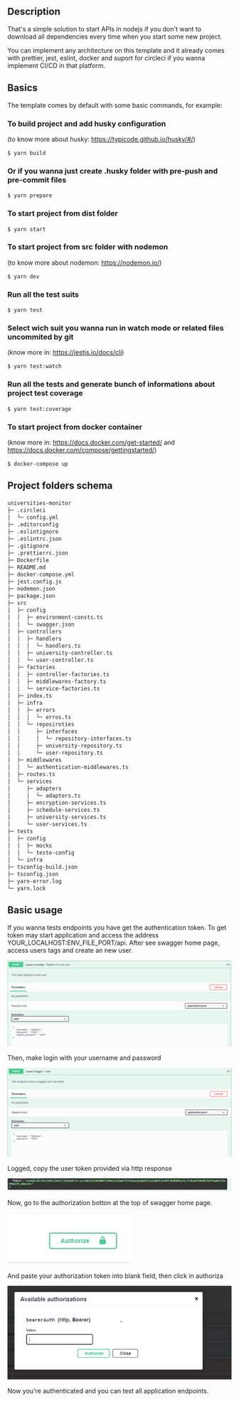 ## Description

That's a simple solution to start APIs in nodejs if you don't want to download all dependencies every time when you start some new project.

You can implement any architecture on this template and it already comes with prettier, jest, eslint, docker and suport for circleci if you wanna implement CI/CD in that platform.

## Basics

The template comes by default with some basic commands, for example:

### To build project and add husky configuration

(to know more about husky: https://typicode.github.io/husky/#/)

```
$ yarn build
```

### Or if you wanna just create .husky folder with pre-push and pre-commit files

```
$ yarn prepare
```

### To start project from dist folder

```
$ yarn start
```

### To start project from src folder with nodemon

(to know more about nodemon: https://nodemon.io/)

```
$ yarn dev
```

### Run all the test suits

```
$ yarn test
```

### Select wich suit you wanna run in watch mode or related files uncommited by git

(know more in: https://jestjs.io/docs/cli)

```
$ yarn test:watch
```

### Run all the tests and generate bunch of informations about project test coverage

```
$ yarn test:coverage
```

### To start project from docker container

(know more in: https://docs.docker.com/get-started/ and https://docs.docker.com/compose/gettingstarted/)

```
$ docker-compose up
```

## Project folders schema
```
universities-monitor
├─ .circleci
│  └─ config.yml
├─ .editorconfig
├─ .eslintignore
├─ .eslintrc.json
├─ .gitignore
├─ .prettierrc.json
├─ Dockerfile
├─ README.md
├─ docker-compose.yml
├─ jest.config.js
├─ nodemon.json
├─ package.json
├─ src
│  ├─ config
│  │  ├─ environment-consts.ts
│  │  └─ swagger.json
│  ├─ controllers
│  │  ├─ handlers
│  │  │  └─ handlers.ts
│  │  ├─ university-controller.ts
│  │  └─ user-controller.ts
│  ├─ factories
│  │  ├─ controller-factories.ts
│  │  ├─ middlewares-factory.ts
│  │  └─ service-factories.ts
│  ├─ index.ts
│  ├─ infra
│  │  ├─ errors
│  │  │  └─ erros.ts
│  │  └─ reposiroties
│  │     ├─ interfaces
│  │     │  └─ repository-interfaces.ts
│  │     ├─ university-repository.ts
│  │     └─ user-repository.ts
│  ├─ middlewares
│  │  └─ authentication-middlewares.ts
│  ├─ routes.ts
│  └─ services
│     ├─ adapters
│     │  └─ adapters.ts
│     ├─ encryption-services.ts
│     ├─ schedule-services.ts
│     ├─ university-services.ts
│     └─ user-services.ts
├─ tests
│  ├─ config
│  │  ├─ mocks
│  │  └─ teste-config
│  └─ infra
├─ tsconfig-build.json
├─ tsconfig.json
├─ yarn-error.log
└─ yarn.lock
```

## Basic usage


If you wanna tests endpoints you have get the authentication token. To get token may start application and access the address YOUR_LOCALHOST:ENV_FILE_PORT/api. After see swagger home page, access users tags and create an new user.

![plot](./assets/create_user.PNG)

Then, make login with your username and password

![plot](./assets/login.PNG)

Logged, copy the user token provided via http response

![plot](./assets/token-login.PNG)

Now, go to the authorization botton at the top of swagger home page.

![plot](./assets/authorize%20botton.png)

And paste your authorization token into blank field, then click in authoriza

![plot](./assets/authorization%20field.png)

Now you're authenticated and you can test all application endpoints.









